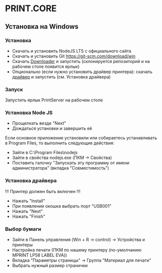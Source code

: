 # PRINT.CORE

## Установка на Windows

### Установка

- Скачать и установить NodeJS LTS с официального сайта
- Скачать и установить Git <https://git-scm.com/download/win>
- Скачать [Downloader](https://63pokupkifiles.fra1.digitaloceanspaces.com/print.core/Downloader.bat) и запустить (склонируется репозиторий и на рабочем столе появится ярлык)
- Опционально (если нужно установить драйвер принтера): скачать [драйвер](https://63pokupkifiles.fra1.digitaloceanspaces.com/print.core/MPRINT%2064bit%20Label%20LP-Driver%20v1.1.0.2.exe) и запустить (см. Установка драйвера)

### Запуск

Запустить ярлык PrintServer на рабочем столе

### Установка Node JS

- Прощелкать везде "Next"
- Дождаться установки и завершить её

Если основное приложение установили или собираетесь устанавливать в Program Files, то выполнить следующие действия:

- Зайти в C:\Program Files\nodejs
- Зайти в свойства nodejs.exe (ПКМ -> Свойства)
- Поставить галочку "Запускать эту программу от имени администратора" (вкладка "Совместимость")

### Установка драйвера

!!! Принтер должен быть включен !!!

- Нажать "Install"
- При появлении окошка выбрать порт "USB001"
- Нажать "Next"
- Нажать "Finish"

### Выбор бумаги

- Зайти в Панель управления (Win + R -> control) -> Устройства и принтеры
- Настройка печати (ПКМ по нашему принтеру (по-умолчанию MPRINT LP58 LABEL EVA))
- Вкладка "Параметры страницы" -> Группа "Материал для печати"
- Выбрать нужный размер странички
